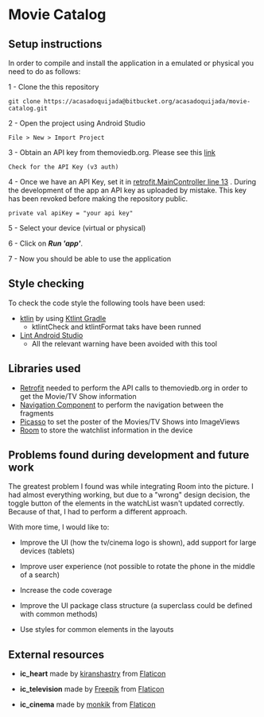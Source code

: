 # Movie Catalog

## Setup instructions

In order to compile and install the application in a emulated or physical you need to do as follows:

1 - Clone the this repository

```
git clone https://acasadoquijada@bitbucket.org/acasadoquijada/movie-catalog.git
```

2 - Open the project using Android Studio

```
File > New > Import Project 
```

3 - Obtain an API key from themoviedb.org. Please see this [link](https://www.themoviedb.org/documentation/api)

```
Check for the API Key (v3 auth)
```

4 - Once we have an API Key, set it in [retrofit.MainController line 13](https://bitbucket.org/acasadoquijada/movie-catalog/src/b6edb66a806bb12ee4bb6642103b326192d9034f/movie-catalog/app/src/main/java/com/example/moviecatalog/retrofit/MainController.kt#lines-13)
. During the development of the app an API key as uploaded by mistake. This key has been revoked before making the repository public.

```
private val apiKey = "your api key"
```

5 - Select your device (virtual or physical)

6 - Click on ***Run 'app'***. 

7 - Now you should be able to use the application


## Style checking

To check the code style the following tools have been used:

* [ktlin](https://ktlint.github.io/) by using [Ktlint Gradle](https://github.com/jlleitschuh/ktlint-gradle#main-tasks)
    * ktlintCheck and ktlintFormat taks have been runned
* [Lint Android Studio](https://developer.android.com/studio/write/lint)
    * All the relevant warning have been avoided with this tool 

## Libraries used

* [Retrofit](https://square.github.io/retrofit/) needed to perform the API calls to themoviedb.org in order to get the Movie/TV Show information
* [Navigation Component](https://developer.android.com/guide/navigation/navigation-getting-started) to perform the navigation between the fragments
* [Picasso](https://square.github.io/picasso/) to set the poster of the Movies/TV Shows into ImageViews
* [Room](https://developer.android.com/topic/libraries/architecture/room) to store the watchlist information in the device


## Problems found during development and future work

The greatest problem I found was while integrating Room into the picture. I had almost everything working, but due to a "wrong" design decision, the toggle button of the elements in the watchList wasn't updated correctly. Because of that, I had to perform a different approach.

With more time, I would like to:

* Improve the UI (how the tv/cinema logo is shown), add support for large devices (tablets)
  
* Improve user experience (not possible to rotate the phone in the middle of a search)
  
* Increase the code coverage
  
* Improve the UI package class structure (a superclass could be defined with common methods)
  
* Use styles for common elements in the layouts

## External resources

* **ic_heart** made by [kiranshastry](https://www.flaticon.com/authors/kiranshastry) from [Flaticon](https://www.flaticon.com/)

* **ic_television** made by [Freepik](https://www.flaticon.com/authors/kirfreepikanshastry) from [Flaticon](https://www.flaticon.com/)
 
* **ic_cinema** made by [monkik](https://www.flaticon.com/authors/monkik) from [Flaticon](https://www.flaticon.com/)